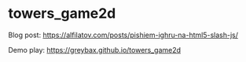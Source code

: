 # towers_game2d

Blog post: 
https://alfilatov.com/posts/pishiem-ighru-na-html5-slash-js/

Demo play:
https://greybax.github.io/towers_game2d
